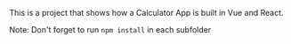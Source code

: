 This is a project that shows how a Calculator App is built in Vue and React.

Note: Don't forget to run `npm install` in each subfolder
 

